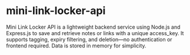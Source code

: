 # mini-link-locker-api
Mini Link Locker API is a lightweight backend service using Node.js and Express.js to save and retrieve notes or links with a unique access_key. It supports tagging, expiry filtering, and deletion—no authentication or frontend required. Data is stored in memory for simplicity.

